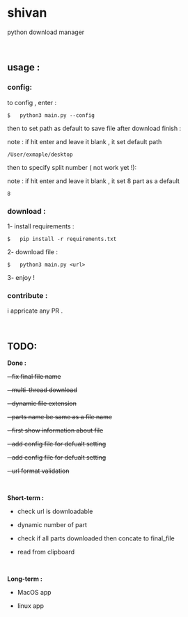 # shivan
python download manager
  
<p>&nbsp;</p>

## usage :

### config:

to config , enter :
```
$   python3 main.py --config
```
then to set path as default to save file after download finish :

note : if hit enter and leave it blank , it set default path
```
/User/exmaple/desktop
```
then to specify split number ( not work yet !):

note : if hit enter and leave it blank , it set 8 part as a default 
```
8
```

### download :

1- install requirements :

```
$   pip install -r requirements.txt
```

2- download file :

```
$   python3 main.py <url>
```

3- enjoy !


### contribute :
i appricate any PR .
<p>&nbsp;</p>

## TODO:
**Done :**

~~- fix final file name~~

~~- multi-thread download~~

~~- dynamic file extension~~

~~- parts name be same as a file name~~

~~- first show information about file~~

~~- add config file for defualt setting~~

~~- add config file for defualt setting~~

~~- url format validation~~

<p>&nbsp;</p>

  
**Short-term :**

- check url is downloadable

- dynamic number of part

- check if all parts downloaded then concate to final_file

- read from clipboard

<p>&nbsp;</p>

**Long-term :**

- MacOS app

- linux app
